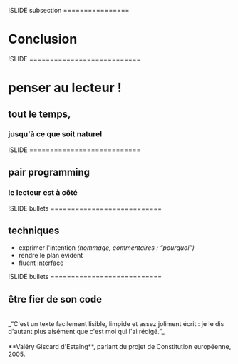 !SLIDE subsection ================

# Conclusion


!SLIDE ===========================

# <span class="red">penser au lecteur !</span>
## tout le temps,
### jusqu'à ce que soit naturel


!SLIDE ===========================

## pair programming
### le lecteur est à côté


!SLIDE bullets ===========================

## techniques

* exprimer l'intention <span class="small">_(nommage, commentaires : “pourquoi”)_</span>
* rendre le plan évident
* fluent interface

!SLIDE bullets ===========================

## être fier de son code

<br/>

<div class="left">_“C'est un texte facilement lisible, limpide et assez joliment écrit : je le dis d'autant plus aisément que c'est moi qui l'ai rédigé.”_</div>
<br/>
<div class="small">**Valéry Giscard d'Estaing**, parlant du projet de Constitution européenne, 2005.</div>





